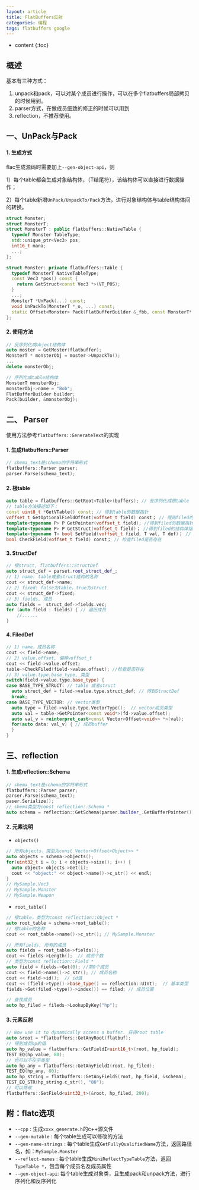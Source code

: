 ```yaml
---
layout: article
title: FlatBuffers反射
categories: 编程
tags: flatbuffers google
---
```


* content
{:toc}
## 概述

基本有三种方式：

1. unpack和pack，可以对某个成员进行操作，可以在多个flatbuffers局部拷贝的时候用到。
2. parser方式，在做成员细致的修正的时候可以用到
3. reflection，不推荐使用。

<!--more-->

## 一、UnPack与Pack

#### 1. 生成方式

flac生成源码时需要加上`--gen-object-api`，则

1）每个table都会生成对象结构体，（T结尾符），该结构体可以直接进行数据操作；

2）每个table新增`UnPack/UnpackTo/Pack`方法，进行对象结构体与table结构体间的转换。

```c++
struct Monster;
struct MonsterT;
struct MonsterT : public flatbuffers::NativeTable {
  typedef Monster TableType;
  std::unique_ptr<Vec3> pos;
  int16_t mana;
  ...;
};

struct Monster: private flatbuffers::Table {
  typedef MonsterT NativeTableType;
  const Vec3 *pos() const {
    return GetStruct<const Vec3 *>(VT_POS);
  }
  ...;
  MonsterT *UnPack(...) const;
  void UnPackTo(MonsterT *_o, ...) const;
  static Offset<Monster> Pack(FlatBufferBuilder &_fbb, const MonsterT* _o, ...);
};
```



#### 2. 使用方法

```c++
// 反序列化成object结构体
auto moster = GetMoster(flatbuffer);
MonsterT * monsterObj = moster->UnpackTo();
...
delete monsterObj;

// 序列化成table结构体
MonsterT monsterObj;
monsterObj->name = "Bob";
FlatBufferBuilder builder;
Pack(builder, &monsterObj);
```



## 二、 Parser

使用方法参考`flatbuffers::GenerateText`的实现

#### 1. 生成flatbuffers::Parser

```c++
// shema_text是schema的字符串形式
flatbuffers::Parser parser;
parser.Parse(schema_text);
```

#### 2. 根table

```c++
auto table = flatbuffers::GetRoot<Table>(buffers); // 反序列化成根table
// table方法描述如下：
const uint8_t *GetVTable() const; // 得到table的数据指针
voffset_t GetOptionalFieldOffset(voffset_t field) const； // 得到filed的voffset
template<typename P> P GetPointer(voffset_t field); //得到filed的数据指针
template<typename P> P GetStruct(voffset_t field)； //得到filed的结构体指针
template<typename T> bool SetField(voffset_t field, T val, T def)； // 设置filed的值
bool CheckField(voffset_t field) const； // 检查filed是否存在
```

#### 3. StructDef

```c++
// 根struct, flatbuffers::StructDef
auto struct_def = parset.root_struct_def_;
// 1) name: table或者struct结构的名称
cout << struct_def->name;
// 2) fixed: false为table，true为struct
cout << struct_def->fixed;
// 3) fields, 成员
auto fields =  struct_def->fields.vec;
for (auto field : fields) { // 遍历成员
    //......
}
```

#### 4. FiledDef

```c++
// 1) name，成员名称
cout << field->name;
// 2) value.offset, 偏移voffset_t
cout << field->value.offset;
table->CheckFiled(field->value.offset); //检查是否存在
// 3) value.type.base_type, 类型
switch(field->value.type.base_type) {
case BASE_TYPE_STRUCT: // table 或者struct
  auto struct_def = filed->value.type.struct_def; // 得到StructDef
  break;
case BASE_TYPE_VECTOR: // vector类型
  auto type = filed->value.type.VectorType();  // vector成员类型
  auto val = table->GetPointer<const void*>(fd->value.offset);
  auto val_v = reinterpret_cast<const Vector<Offset<void>> *>(val);
  for(auto data: val_v) { // 成员buffer
  }
}
```



## 三、reflection

#### 1. 生成reflection::Schema

```c++
// shema_text是schema的字符串形式
flatbuffers::Parser parser;
parser.Parse(schema_text);
paser.Serialize();
// shema类型为const reflection::Schema *
auto schema = reflection::GetSchema(parser.builder_.GetBufferPointer());
```

#### 2. 元素说明

* `objects()`

```c++
// 所有objects，类型为const Vector<Offset<Object>> *
auto objects = schema->objects();
for(uint32_t i = 0; i < objects->size(); i++) {
  auto object= objects->Get(i);
  cout << "object:" << object->name()->c_str() << endl;
}
// MySample.Vec3
// MySample.Monster
// MySample.Weapon
```

* `root_table()`

```c++
// 根table，类型为const reflection::Object *
auto root_table = schema->root_table();
// 根table的名称
cout << root_table->name()->c_str(); // MySample.Monster

// 所有fields, 所有的成员
auto fields = root_table->fields();
cout << fields->Length();  // 成员个数
// 类型为const reflection::Field *
auto field = fields->Get(0); //第0个成员
cout << field->name()->c_str(); // 成员名称
cout << field->id();  // id值
cout << (field->type()->base_type() == reflection::UInt);  // 基本类型
fields->Get(filed->type()->index()) == filed; // 成员位置

// 查找成员
auto hp_filed = fileds->LookupByKey("hp");
```

#### 3. 元素反射

```c++
// Now use it to dynamically access a buffer. 获得root table
auto &root = *flatbuffers::GetAnyRoot(flatbuf);
// 得到成员hp的值
auto hp_value = flatbuffers::GetFieldI<uint16_t>(root, hp_field);
TEST_EQ(hp_value, 80);
// 也可以不在乎类型
auto hp_any = flatbuffers::GetAnyFieldI(root, hp_filed);
TEST_EQ(hp_any, 80);
auto hp_string = flatbuffers::GetAnyFieldS(root, hp_field, &schema);
TEST_EQ_STR(hp_string.c_str(), "80");
// 可以修改
flatbuffers::SetField<uint32_t>(&root, hp_filed, 200);
```



## 附：flatc选项

* `--cpp` : 生成`xxxx_generate.h`的c++源文件
* `--gen-mutable` : 每个table生成可以修改的方法
* `--gen-name-strings` : 每个table生成`GetFullyQualifiedName`方法，返回路径名，如：`MySample.Monster`
* `--reflect-names` : 每个table生成`MiniReflectTypeTable`方法，返回`TypeTable *`，包含每个成员名及成员属性
* `--gen-object-api`: 每个table生成对象类，且生成pack和unpack方法，进行序列化和反序列化